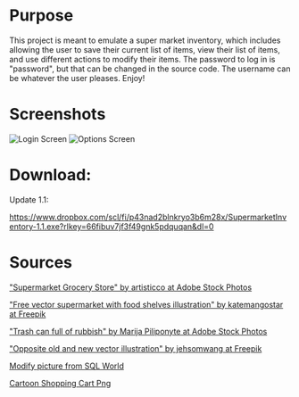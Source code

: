 # Purpose
This project is meant to emulate a super market inventory, which includes allowing the user to save their current list of items, view their list of items, and use different actions to modify their items. The password to log in is "password", but that can be changed in the source code. The username can be whatever the user pleases. Enjoy!
# Screenshots
![Login Screen](https://media.licdn.com/dms/image/D4E2DAQFkTJJ4v-CEvQ/profile-treasury-image-shrink_800_800/0/1701888669955?e=1703178000&v=beta&t=no0n5XonfnZvgYFFS4-8l7JHvHpo1ULnrw7V9EDXEHE)
![Options Screen](https://media.licdn.com/dms/image/D4E2DAQExmf13oebMhw/profile-treasury-image-shrink_800_800/0/1697911967764?e=1703178000&v=beta&t=zN8LWrAgx8IH76H4eb-sNOdkgQ45OcX5BUKmiUSisZ8)
# Download:
Update 1.1:

https://www.dropbox.com/scl/fi/p43nad2blnkryo3b6m28x/SupermarketInventory-1.1.exe?rlkey=66fibuv7jf3f49gnk5pdquqan&dl=0

# Sources

["Supermarket Grocery Store" by artisticco at Adobe Stock Photos](https://stock.adobe.com/search?k=cartoon+supermarket&asset_id=127541046)

["Free vector supermarket with food shelves illustration" by katemangostar at Freepik](https://www.freepik.com/free-vector/supermarket-with-food-shelves-illustration_3297820.htm#query=supermarket%20cartoon&position=0&from_view=keyword)

["Trash can full of rubbish" by Marija Piliponyte at Adobe Stock Photos](https://stock.adobe.com/search?k=trash+can+cartoon&asset_id=100830164)

["Opposite old and new vector illustration" by jehsomwang at Freepik](https://www.freepik.com/premium-vector/opposite-old-new-vector-illustration_3519446.htm)

[Modify picture from SQL World](https://www.complexsql.com/alter-table-add-column-alter-table-modify-alter-table-rename/)

[Cartoon Shopping Cart Png](https://www.pngkit.com/view/u2q8u2e6t4i1y3a9_cartoon-shopping-cart-png/)
